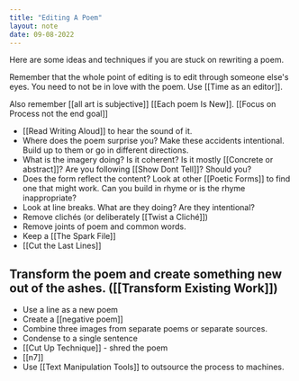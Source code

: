 ```yaml
---
title: "Editing A Poem"
layout: note
date: 09-08-2022
---
```


Here are some ideas and techniques if you are stuck on rewriting a poem.

Remember that the whole point of editing is to edit through someone else's eyes. You need to not be in love with the poem.  Use [[Time as an editor]].  

Also remember [[all art is subjective]] [[Each poem Is New]]. [[Focus on Process not the end goal]]

-   [[Read Writing Aloud]] to hear the sound of it.
-   Where does the poem surprise you? Make these accidents intentional. Build up to them or go in different directions.
-   What is the imagery doing? Is it coherent? Is it mostly [[Concrete or abstract]]? Are you following [[Show Dont Tell]]? Should you?
-   Does the form reflect the content? Look at other [[Poetic Forms]] to find one that might work. Can you build in rhyme or is the rhyme inappropriate?
-   Look at line breaks. What are they doing? Are they intentional?
-   Remove clichés (or deliberately [[Twist a Cliché]])
-   Remove joints of poem and common words.
-   Keep a [[The Spark File]]
-   [[Cut the Last Lines]]

## Transform the poem and create something new out of the ashes. ([[Transform Existing Work]])

-   Use a line as a new poem
-   Create a [[negative poem]]
-   Combine three images from separate poems or separate sources.
-   Condense to a single sentence
-   [[Cut Up Technique]] - shred the poem
-   [[n7]]
-   Use [[Text Manipulation Tools]] to outsource the process to machines.



